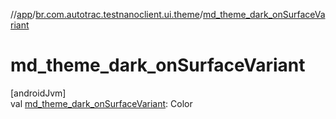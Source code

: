 //[app](../../index.md)/[br.com.autotrac.testnanoclient.ui.theme](index.md)/[md_theme_dark_onSurfaceVariant](md_theme_dark_on-surface-variant.md)

# md_theme_dark_onSurfaceVariant

[androidJvm]\
val [md_theme_dark_onSurfaceVariant](md_theme_dark_on-surface-variant.md): Color
